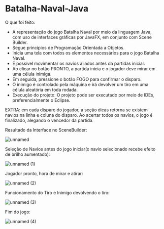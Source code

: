 # Batalha-Naval-Java

O que foi feito: 

- A representação do jogo Batalha Naval por meio da linguagem Java, com uso de interfaces gráficas por JavaFX, em conjunto com Scene Builder.
- Segue principios de Programação Orientada a Objetos.
- Inicia uma tela com todos os elementos necessários para o jogo Batalha Naval.
- É possível movimentar os navios aliados antes da partidas iniciar.
- Ao clicar no botão PRONTO, a partida inicia e o jogador deve mirar em uma célula inimiga.
- Em seguida, pressione o botão FOGO para confirmar o disparo.
- O inimigo é controlado pela máquina e irá devolver um tiro em uma célula aleatória em toda rodada.
- Execução do projeto: O projeto pode ser executado por meio de IDEs, preferencialmente o Eclipse.

EXTRA: em cada disparo do jogador, a seção dicas retorna se existem navios na linha e coluna do disparo.
Ao acertar todos os navios, o jogo é finalizado, alegando o vencedor da partida.

Resultado da Interface no SceneBuilder:

![unnamed](https://github.com/davidonigit/Batalha-Naval-Java/assets/93225780/7d5e0201-f3d4-4b45-b3f4-f8621f5230f7)

Seleção de Navios antes do jogo iniciar(o navio selecionado recebe efeito de brilho aumentado):

![unnamed (1)](https://github.com/davidonigit/Batalha-Naval-Java/assets/93225780/5b426d59-6756-4027-98dd-5eb7dfe6c4db)

Jogador pronto, hora de mirar e atirar:

![unnamed (2)](https://github.com/davidonigit/Batalha-Naval-Java/assets/93225780/b4e5f6b5-5f7c-4e08-9d97-c2f5b6f8ca99)

Funcionamento do Tiro e Inimigo devolvendo o tiro:

![unnamed (3)](https://github.com/davidonigit/Batalha-Naval-Java/assets/93225780/0cb212a8-c83d-49bb-8371-599c17bd0616)

Fim do jogo:

![unnamed (4)](https://github.com/davidonigit/Batalha-Naval-Java/assets/93225780/481a4d98-987c-4ad3-828c-885a5cdbc48b)

